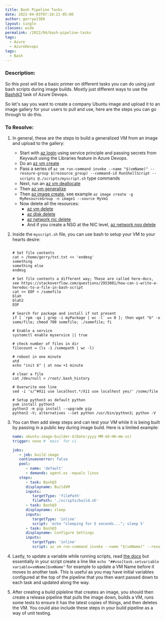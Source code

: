 ```yaml
---
title: Bash Pipeline Tasks
date: 2022-04-03T07:10:21-05:00
author: gerryw1389
layout: single
classes: wide
permalink: /2022/04/bash-pipeline-tasks
tags:
  - Azure
  - AzureDevops
tags:
  - Bash
---
```

<!--more-->

### Description:

So this post will be a basic primer on different tasks you can do using just bash scripts during image builds. Mostly just different ways to use the [Bash@3](https://docs.microsoft.com/en-us/azure/devops/pipelines/tasks/utility/bash?view=azure-devops) task of Azure Devops.

So let's say you want to create a company Ubuntu image and upload it to an image gallery for your users to pull and use, here are the steps you can go through to do this.

### To Resolve:

1. In general, these are the steps to build a generalized VM from an image and upload to the gallery:

   - Start with [az login](https://docs.microsoft.com/en-us/cli/azure/reference-index?view=azure-cli-latest#az-login) using service principle and passing secrets from Keyvault using the Libraries feature in Azure Devops.
   - Do an [az vm create](https://docs.microsoft.com/en-us/cli/azure/vm?view=azure-cli-latest#az-vm-create)
   - Pass a series of `az vm run-command invoke --name "$(vmName)" --resoure-group $(resource_group) --command-id RunShellScript --scripts @./scripts/myscript.sh` type commands
   - Next, run an [az vm deallocate](https://docs.microsoft.com/en-us/cli/azure/vm?view=azure-cli-latest#az-vm-deallocate)
   - Then [az vm generalize](https://docs.microsoft.com/en-us/cli/azure/vm?view=azure-cli-latest#az-vm-generalize)
   - Then [az image create](https://docs.microsoft.com/en-us/cli/azure/image?view=azure-cli-latest#az-image-create), see example `az image create -g MyResourceGroup -n image1 --source MyVm1`
   - Now delete all the resources:
      - [az vm delete](https://docs.microsoft.com/en-us/cli/azure/vm?view=azure-cli-latest#az-vm-delete)
      - [az disk delete](https://docs.microsoft.com/en-us/cli/azure/disk?view=azure-cli-latest#az-disk-delete)
      - [az network nic delete](https://docs.microsoft.com/en-us/cli/azure/network/nic?view=azure-cli-latest#az-network-nic-delete)
      - And if you create a NSG at the NIC level, [az network nsg delete](https://docs.microsoft.com/en-us/cli/azure/network/nsg?view=azure-cli-latest#az-network-nsg-delete)

1. Inside the `myscript.sh` file, you can use bash to setup your VM to your hearts desire:

   ```shell

   # Set file contents
   cat > /home/gerry/txt.txt << 'endmsg'
   something
   something else
   endmsg

   # Set file contents a different way; These are called here-docs, see https://stackoverflow.com/questions/2953081/how-can-i-write-a-heredoc-to-a-file-in-bash-script
   cat << EOF < /somefile
   blah
   blah2
   EOF

   # Search for package and install if not present
   if [ `rpm -qa | grep -i myPackage | wc -l` == 0 ]; then wget "b" -o some/file; chmod 700 somefile; ./somefile; fi

   # Enable a service
   systemctl enable myservice || true

   # check number of files in dir
   filecount = (ls -1 /somepath | wc -l)

   # reboot in one minute
   atd
   echo "init 6" | at now +1 minute

   # clear a file
   cat /dev/null > /root/.bash_history

   # Overwrite one line
   sed -i 's/^#X11 use localhost.*/X11 use localhost yes/' /some/file

   # Setup python3 as default python
   yum install python3
   python3 -m pip install --upgrade pip
   python3 -V; alternatives --set python /usr/bin/python3; python -V

   ```

1. You can then add sleep steps and can test your VM while it is being built by passing in a public key during image build. Here is a limited example:

   ```yaml
   name: ubuntu-image-builder-$(Date:yyyy-MM-dd-HH-mm-ss)
   trigger: none # `main` for ci

   jobs:
      - job: build-image
      continueonerror: false
      pool:
         - name: 'default'
         - demands: agent.os -equals linux
      steps:
         - task: Bash@3
         displayname: BuildVM
         inputs:
            targetType: 'filePath'
            filePath: './scripts/build.sh'  
         - task: Bash@3
         displayname: sleep
         inputs:
            targetType: 'inline'
            script: 'echo "sleeping for 5 seconds..."; sleep 5'        
         - task: Bash@3
         displayname: Configure Settings
         inputs:
            targetType: 'inline'
            script: az vm run-command invoke --name "$(vmName)" --resoure-group $(resource_group) --command-id RunShellScript --scripts @./scripts/mysettings.sh    
   ```

1. Lastly, to update a variable while running scripts, read [the docs](https://docs.microsoft.com/en-us/azure/devops/pipelines/process/set-variables-scripts?view=azure-devops&tabs=bash) but essentially in your script create a line like `echo "##vso[task.setvariable variable=vmName]$vmName"` for example to update a VM Name before it moves to another task. This is useful as you may have initial variables configured at the top of the pipeline that you then want passed down to each task and updated along the way.

1. After creating a build pipleline that creates an image, you should then create a release pipeline that pulls the image down, builds a VM, runs some tests to ensure it has the latest copies of things, and then deletes the VM. You could also include these steps in your build pipeline as a way of unit testing.